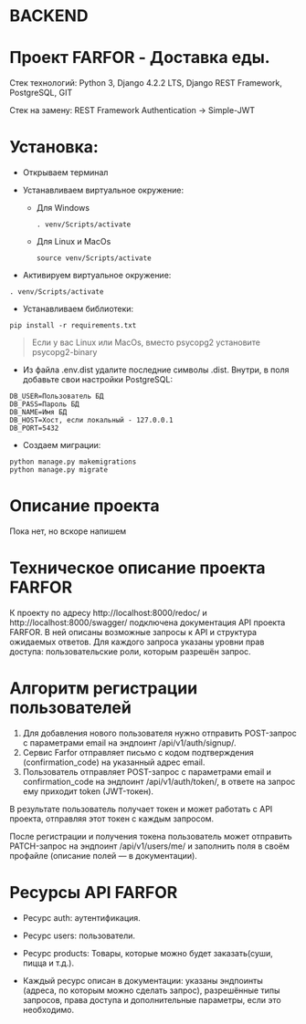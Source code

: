 # BACKEND 
# Проект FARFOR - Доставка еды.

Стек технологий: Python 3, Django 4.2.2 LTS, Django REST Framework, PostgreSQL, GIT

Стек на замену: REST Framework Authentication -> Simple-JWT

# Установка:
- Открываем терминал
- Устанавливаем виртуальное окружение:

  - Для Windows
    ```
    . venv/Scripts/activate
    ```
  - Для Linux и MacOs
    ```
    source venv/Scripts/activate
    ```

- Активируем виртуальное окружение:
```
. venv/Scripts/activate
```

- Устанавливаем библиотеки:
```
pip install -r requirements.txt
```
> Если у вас Linux или MacOs, вместо psycopg2 установите psycopg2-binary

- Из файла .env.dist удалите последние символы .dist. Внутри, в поля добавьте свои настройки PostgreSQL:

```
DB_USER=Пользователь БД
DB_PASS=Пароль БД
DB_NAME=Имя БД
DB_HOST=Хост, если локальный - 127.0.0.1
DB_PORT=5432
```

- Создаем миграции:
```
python manage.py makemigrations
python manage.py migrate
```

# Описание проекта

Пока нет, но вскоре напишем

# Техническое описание проекта FARFOR

К проекту по адресу http://localhost:8000/redoc/ и http://localhost:8000/swagger/ подключена документация API проекта FARFOR. В ней описаны возможные запросы к API и структура ожидаемых ответов. Для каждого запроса указаны уровни прав доступа: пользовательские роли, которым разрешён запрос.

# Алгоритм регистрации пользователей

1. Для добавления нового пользователя нужно отправить POST-запрос с параметрами email на эндпоинт /api/v1/auth/signup/.
2. Сервис Farfor отправляет письмо с кодом подтверждения (confirmation_code) на указанный адрес email.
3. Пользователь отправляет POST-запрос с параметрами email и confirmation_code на эндпоинт /api/v1/auth/token/, в ответе на запрос ему приходит token (JWT-токен).

В результате пользователь получает токен и может работать с API проекта, отправляя этот токен с каждым запросом.

После регистрации и получения токена пользователь может отправить PATCH-запрос на эндпоинт /api/v1/users/me/ и заполнить поля в своём профайле (описание полей — в документации).

# Ресурсы API FARFOR

  - Ресурс auth: аутентификация.
  - Ресурс users: пользователи.
  - Ресурс products: Товары, которые можно будет заказать(суши, пицца и т.д.).

  - Каждый ресурс описан в документации: указаны эндпоинты (адреса, по которым можно сделать запрос), разрешённые типы запросов, права доступа и дополнительные параметры, если это необходимо.
